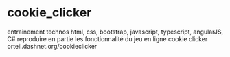 # cookie_clicker
entrainement technos html, css, bootstrap, javascript, typescript, angularJS, C#
reproduire en partie les fonctionnalité du jeu en ligne cookie clicker orteil.dashnet.org/cookieclicker
